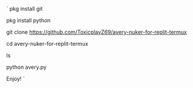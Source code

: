 `
pkg install git

pkg install python

git clone https://github.com/ToxicplayZ69/avery-nuker-for-replit-termux

cd avery-nuker-for-replit-termux

ls

python avery.py

Enjoy!
`
